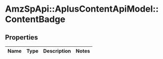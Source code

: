 # AmzSpApi::AplusContentApiModel::ContentBadge

## Properties
Name | Type | Description | Notes
------------ | ------------- | ------------- | -------------



